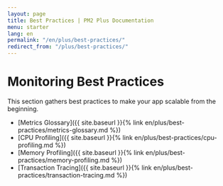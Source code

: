 ```yaml
---
layout: page
title: Best Practices | PM2 Plus Documentation
menu: starter
lang: en
permalink: "/en/plus/best-practices/"
redirect_from: "/plus/best-practices/"
---
```


# Monitoring Best Practices

This section gathers best practices to make your app scalable from the beginning.

- [Metrics Glossary]({{ site.baseurl }}{% link en/plus/best-practices/metrics-glossary.md %})
- [CPU Profiling]({{ site.baseurl }}{% link en/plus/best-practices/cpu-profiling.md %})
- [Memory Profiling]({{ site.baseurl }}{% link en/plus/best-practices/memory-profiling.md %})
- [Transaction Tracing]({{ site.baseurl }}{% link en/plus/best-practices/transaction-tracing.md %})
